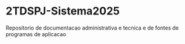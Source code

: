 # 2TDSPJ-Sistema2025
Repositorio de documentacao administrativa e tecnica e de fontes de programas de aplicacao
